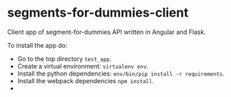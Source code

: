 # segments-for-dummies-client
Client app of segment-for-dummies API written in Angular and Flask.

To install the app do:
- Go to the top directory `test_app`.
- Create a virtual environment: `virtualenv env`.
- Install the python dependencies: `env/bin/pip install -r requirements`.
- Install the webpack dependencies `npm install`.
- 
